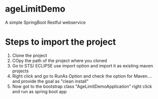 # ageLimitDemo
A simple SpringBoot Restful webservice


Steps to import the project 
==========================
1. Clone the project
2. COpy the path of the project where you cloned 
3. Go to STS/ ECLIPSE use import option and import it as existing maven projects
4. Right click and go to RunAs Option and check the option for Maven.... and provide the goal as "clean install"
5. Now got to the bootstrap class "AgeLimitDemoApplication" right click and run as spring boot app

